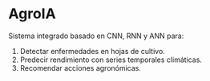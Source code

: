 # AgroIA
Sistema integrado basado en CNN, RNN y ANN para:
1. Detectar enfermedades en hojas de cultivo.
2. Predecir rendimiento con series temporales climáticas.
3. Recomendar acciones agronómicas.